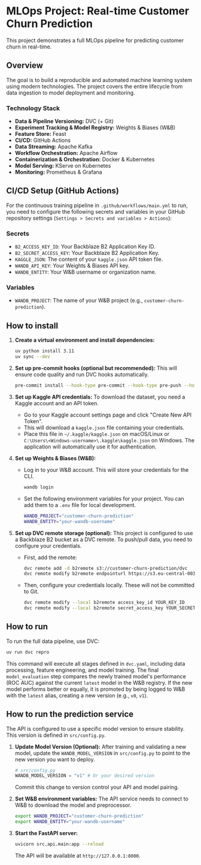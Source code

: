 # MLOps Project: Real-time Customer Churn Prediction

This project demonstrates a full MLOps pipeline for predicting customer churn in real-time.

## Overview

The goal is to build a reproducible and automated machine learning system using modern technologies. The project covers the entire lifecycle from data ingestion to model deployment and monitoring.

### Technology Stack

-   **Data & Pipeline Versioning:** DVC (+ Git)
-   **Experiment Tracking & Model Registry:** Weights & Biases (W&B)
-   **Feature Store:** Feast
-   **CI/CD:** GitHub Actions
-   **Data Streaming:** Apache Kafka
-   **Workflow Orchestration:** Apache Airflow
-   **Containerization & Orchestration:** Docker & Kubernetes
-   **Model Serving:** KServe on Kubernetes
-   **Monitoring:** Prometheus & Grafana


## CI/CD Setup (GitHub Actions)

For the continuous training pipeline in `.github/workflows/main.yml` to run, you need to configure the following secrets and variables in your GitHub repository settings (`Settings > Secrets and variables > Actions`):

### Secrets

-   `B2_ACCESS_KEY_ID`: Your Backblaze B2 Application Key ID.
-   `B2_SECRET_ACCESS_KEY`: Your Backblaze B2 Application Key.
-   `KAGGLE_JSON`: The content of your `kaggle.json` API token file.
-   `WANDB_API_KEY`: Your Weights & Biases API key.
-   `WANDB_ENTITY`: Your W&B username or organization name.

### Variables

-   `WANDB_PROJECT`: The name of your W&B project (e.g., `customer-churn-prediction`).


## How to install

1.  **Create a virtual environment and install dependencies:**
    ```bash
    uv python install 3.11
    uv sync --dev
    ```

2.  **Set up pre-commit hooks (optional but recommended):**
    This will ensure code quality and run DVC hooks automatically.
    ```bash
    pre-commit install --hook-type pre-commit --hook-type pre-push --hook-type post-checkout
    ```

3.  **Set up Kaggle API credentials:**
    To download the dataset, you need a Kaggle account and an API token.
    -   Go to your Kaggle account settings page and click "Create New API Token".
    -   This will download a `kaggle.json` file containing your credentials.
    -   Place this file in `~/.kaggle/kaggle.json` on macOS/Linux or `C:\Users\<Windows-username>\.kaggle\kaggle.json` on Windows. The application will automatically use it for authentication.

4.  **Set up Weights & Biases (W&B):**
    -   Log in to your W&B account. This will store your credentials for the CLI.
        ```bash
        wandb login
        ```
    -   Set the following environment variables for your project. You can add them to a `.env` file for local development.
        ```bash
        WANDB_PROJECT="customer-churn-prediction"
        WANDB_ENTITY="your-wandb-username"
        ```

5.  **Set up DVC remote storage (optional):**
    This project is configured to use a Backblaze B2 bucket as a DVC remote. To push/pull data, you need to configure your credentials.
    -   First, add the remote:
        ```bash
        dvc remote add -d b2remote s3://customer-churn-prediction/dvc
        dvc remote modify b2remote endpointurl https://s3.eu-central-003.backblazeb2.com
        ```
    -   Then, configure your credentials locally. These will not be committed to Git.
        ```bash
        dvc remote modify --local b2remote access_key_id YOUR_KEY_ID
        dvc remote modify --local b2remote secret_access_key YOUR_SECRET
        ```

## How to run

To run the full data pipeline, use DVC:

```bash
uv run dvc repro
```

This command will execute all stages defined in `dvc.yaml`, including data processing, feature engineering, and model training. The final `model_evaluation` step compares the newly trained model's performance (ROC AUC) against the current `latest` model in the W&B registry. If the new model performs better or equally, it is promoted by being logged to W&B with the `latest` alias, creating a new version (e.g., `v0`, `v1`).

## How to run the prediction service

The API is configured to use a specific model version to ensure stability. This version is defined in `src/config.py`.

1.  **Update Model Version (Optional):**
    After training and validating a new model, update the `WANDB_MODEL_VERSION` in `src/config.py` to point to the new version you want to deploy.
    ```python
    # src/config.py
    WANDB_MODEL_VERSION = "v1" # Or your desired version
    ```
    Commit this change to version control your API and model pairing.

2.  **Set W&B environment variables:**
    The API service needs to connect to W&B to download the model and preprocessor.
    ```bash
    export WANDB_PROJECT="customer-churn-prediction"
    export WANDB_ENTITY="your-wandb-username"
    ```

3.  **Start the FastAPI server:**
    ```bash
    uvicorn src.api.main:app --reload
    ```
    The API will be available at `http://127.0.0.1:8000`.
